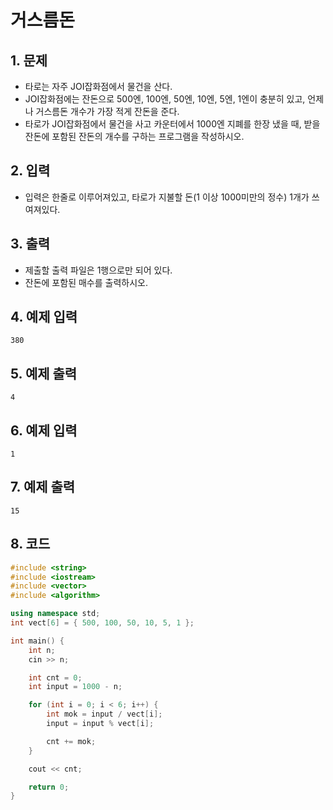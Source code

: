 # 거스름돈

## 1. 문제

- 타로는 자주 JOI잡화점에서 물건을 산다.
- JOI잡화점에는 잔돈으로 500엔, 100엔, 50엔, 10엔, 5엔, 1엔이 충분히 있고, 언제나 거스름돈 개수가 가장 적게 잔돈을 준다.
- 타로가 JOI잡화점에서 물건을 사고 카운터에서 1000엔 지폐를 한장 냈을 때, 받을 잔돈에 포함된 잔돈의 개수를 구하는 프로그램을 작성하시오.

## 2. 입력
- 입력은 한줄로 이루어져있고, 타로가 지불할 돈(1 이상 1000미만의 정수) 1개가 쓰여져있다.

## 3. 출력

- 제출할 출력 파일은 1행으로만 되어 있다.
- 잔돈에 포함된 매수를 출력하시오.


## 4. 예제 입력
```
380
```

## 5. 예제 출력
```
4
```

## 6. 예제 입력

```
1
```

## 7. 예제 출력

```
15
```

## 8. 코드

```c++
#include <string>
#include <iostream>
#include <vector>
#include <algorithm>

using namespace std;
int vect[6] = { 500, 100, 50, 10, 5, 1 };

int main() {
    int n;
    cin >> n;

    int cnt = 0;
    int input = 1000 - n;

    for (int i = 0; i < 6; i++) {
        int mok = input / vect[i];
        input = input % vect[i];

        cnt += mok;
    }

    cout << cnt;

    return 0;
}
```
